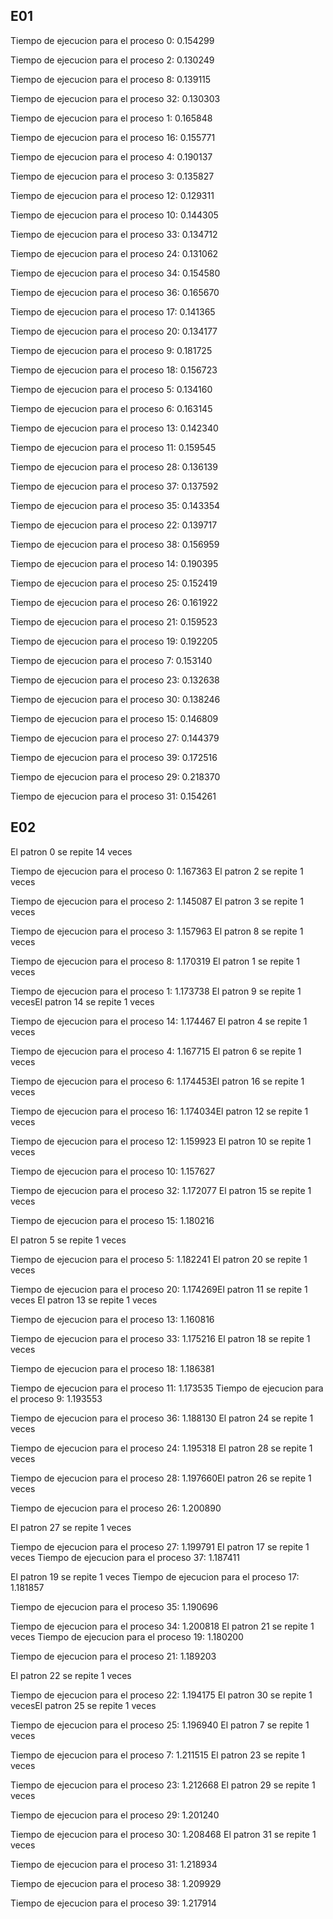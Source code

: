 ## E01
Tiempo de ejecucion para el proceso 0: 0.154299

Tiempo de ejecucion para el proceso 2: 0.130249

Tiempo de ejecucion para el proceso 8: 0.139115

Tiempo de ejecucion para el proceso 32: 0.130303

Tiempo de ejecucion para el proceso 1: 0.165848

Tiempo de ejecucion para el proceso 16: 0.155771

Tiempo de ejecucion para el proceso 4: 0.190137

Tiempo de ejecucion para el proceso 3: 0.135827

Tiempo de ejecucion para el proceso 12: 0.129311

Tiempo de ejecucion para el proceso 10: 0.144305

Tiempo de ejecucion para el proceso 33: 0.134712

Tiempo de ejecucion para el proceso 24: 0.131062

Tiempo de ejecucion para el proceso 34: 0.154580

Tiempo de ejecucion para el proceso 36: 0.165670

Tiempo de ejecucion para el proceso 17: 0.141365

Tiempo de ejecucion para el proceso 20: 0.134177

Tiempo de ejecucion para el proceso 9: 0.181725

Tiempo de ejecucion para el proceso 18: 0.156723

Tiempo de ejecucion para el proceso 5: 0.134160

Tiempo de ejecucion para el proceso 6: 0.163145

Tiempo de ejecucion para el proceso 13: 0.142340

Tiempo de ejecucion para el proceso 11: 0.159545

Tiempo de ejecucion para el proceso 28: 0.136139

Tiempo de ejecucion para el proceso 37: 0.137592

Tiempo de ejecucion para el proceso 35: 0.143354

Tiempo de ejecucion para el proceso 22: 0.139717

Tiempo de ejecucion para el proceso 38: 0.156959

Tiempo de ejecucion para el proceso 14: 0.190395

Tiempo de ejecucion para el proceso 25: 0.152419

Tiempo de ejecucion para el proceso 26: 0.161922

Tiempo de ejecucion para el proceso 21: 0.159523

Tiempo de ejecucion para el proceso 19: 0.192205

Tiempo de ejecucion para el proceso 7: 0.153140

Tiempo de ejecucion para el proceso 23: 0.132638

Tiempo de ejecucion para el proceso 30: 0.138246

Tiempo de ejecucion para el proceso 15: 0.146809

Tiempo de ejecucion para el proceso 27: 0.144379

Tiempo de ejecucion para el proceso 39: 0.172516

Tiempo de ejecucion para el proceso 29: 0.218370

Tiempo de ejecucion para el proceso 31: 0.154261


## E02
El patron 0 se repite 14 veces

Tiempo de ejecucion para el proceso 0: 1.167363
El patron 2 se repite 1 veces

Tiempo de ejecucion para el proceso 2: 1.145087
El patron 3 se repite 1 veces

Tiempo de ejecucion para el proceso 3: 1.157963
El patron 8 se repite 1 veces

Tiempo de ejecucion para el proceso 8: 1.170319
El patron 1 se repite 1 veces

Tiempo de ejecucion para el proceso 1: 1.173738
El patron 9 se repite 1 vecesEl patron 14 se repite 1 veces

Tiempo de ejecucion para el proceso 14: 1.174467
El patron 4 se repite 1 veces

Tiempo de ejecucion para el proceso 4: 1.167715
El patron 6 se repite 1 veces

Tiempo de ejecucion para el proceso 6: 1.174453El patron 16 se repite 1 veces

Tiempo de ejecucion para el proceso 16: 1.174034El patron 12 se repite 1 veces

Tiempo de ejecucion para el proceso 12: 1.159923
El patron 10 se repite 1 veces

Tiempo de ejecucion para el proceso 10: 1.157627

Tiempo de ejecucion para el proceso 32: 1.172077
El patron 15 se repite 1 veces

Tiempo de ejecucion para el proceso 15: 1.180216

El patron 5 se repite 1 veces

Tiempo de ejecucion para el proceso 5: 1.182241
El patron 20 se repite 1 veces

Tiempo de ejecucion para el proceso 20: 1.174269El patron 11 se repite 1 veces
El patron 13 se repite 1 veces

Tiempo de ejecucion para el proceso 13: 1.160816

Tiempo de ejecucion para el proceso 33: 1.175216
El patron 18 se repite 1 veces

Tiempo de ejecucion para el proceso 18: 1.186381



Tiempo de ejecucion para el proceso 11: 1.173535
Tiempo de ejecucion para el proceso 9: 1.193553


Tiempo de ejecucion para el proceso 36: 1.188130
El patron 24 se repite 1 veces

Tiempo de ejecucion para el proceso 24: 1.195318
El patron 28 se repite 1 veces

Tiempo de ejecucion para el proceso 28: 1.197660El patron 26 se repite 1 veces

Tiempo de ejecucion para el proceso 26: 1.200890

El patron 27 se repite 1 veces

Tiempo de ejecucion para el proceso 27: 1.199791
El patron 17 se repite 1 veces
Tiempo de ejecucion para el proceso 37: 1.187411

El patron 19 se repite 1 veces
Tiempo de ejecucion para el proceso 17: 1.181857


Tiempo de ejecucion para el proceso 35: 1.190696

Tiempo de ejecucion para el proceso 34: 1.200818
El patron 21 se repite 1 veces
Tiempo de ejecucion para el proceso 19: 1.180200


Tiempo de ejecucion para el proceso 21: 1.189203

El patron 22 se repite 1 veces

Tiempo de ejecucion para el proceso 22: 1.194175
El patron 30 se repite 1 vecesEl patron 25 se repite 1 veces

Tiempo de ejecucion para el proceso 25: 1.196940
El patron 7 se repite 1 veces

Tiempo de ejecucion para el proceso 7: 1.211515
El patron 23 se repite 1 veces

Tiempo de ejecucion para el proceso 23: 1.212668
El patron 29 se repite 1 veces

Tiempo de ejecucion para el proceso 29: 1.201240


Tiempo de ejecucion para el proceso 30: 1.208468
El patron 31 se repite 1 veces

Tiempo de ejecucion para el proceso 31: 1.218934

Tiempo de ejecucion para el proceso 38: 1.209929

Tiempo de ejecucion para el proceso 39: 1.217914
